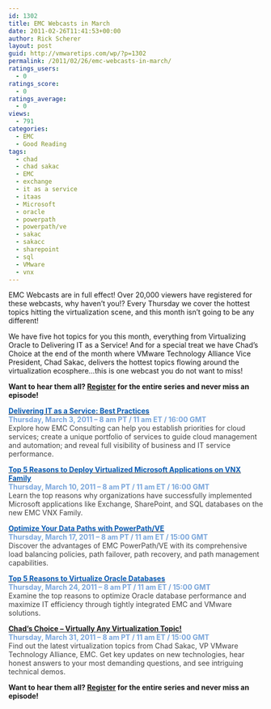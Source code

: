 ```yaml
---
id: 1302
title: EMC Webcasts in March
date: 2011-02-26T11:41:53+00:00
author: Rick Scherer
layout: post
guid: http://vmwaretips.com/wp/?p=1302
permalink: /2011/02/26/emc-webcasts-in-march/
ratings_users:
  - 0
ratings_score:
  - 0
ratings_average:
  - 0
views:
  - 791
categories:
  - EMC
  - Good Reading
tags:
  - chad
  - chad sakac
  - EMC
  - exchange
  - it as a service
  - itaas
  - Microsoft
  - oracle
  - powerpath
  - powerpath/ve
  - sakac
  - sakacc
  - sharepoint
  - sql
  - VMware
  - vnx
---
```

EMC Webcasts are in full effect! Over 20,000 viewers have registered for these webcasts, why haven&#8217;t you!? Every Thursday we cover the hottest topics hitting the virtualization scene, and this month isn&#8217;t going to be any different!

We have five hot topics for you this month, everything from Virtualizing Oracle to Delivering IT as a Service! And for a special treat we have Chad&#8217;s Choice at the end of the month where VMware Technology Alliance Vice President, Chad Sakac, delivers the hottest topics flowing around the virtualization ecosphere&#8230;this is one webcast you do not want to miss!

<p class="MsoNormal">
  <strong>Want to hear them all? <a href="http://info.emc.com/mk/get/DBM10514-17091_raf_lp?reg_src=WEB_Blog_VMwareTips" target="_blank">Register</a> for the entire series and never miss an episode!</strong>
</p>

<p class="MsoNormal">
  <strong><span style="text-decoration: underline;"><span style="color: #085bb3;"><a href="http://info.emc.com/mk/submit/rd?_JS=T&URL=http%3A%2F%2Finfo.emc.com%2Fmk%2Fget%2FDBM10514-17093_raf_lp?reg_src=WEB_Blog_VMwareTips&CID=&EID=DBM10514-17091&URL_Desc=Invitation%20Email%20Web%20View%20Body%3A%20Link%20to%20Individual%20Landing%20Page%20for%20Event%201&msg=ENG" target="_blank"><span style="color: #085bb3;">Delivering IT as a Service: Best Practices</span></a></span></span><span style="color: #7aa6db;"><br /> Thursday, March 3, 2011 &#8211; 8 am PT / 11 am ET / 16:00 GMT<br /> </span></strong><span style="color: #444444;">Explore how EMC Consulting can help you establish priorities for cloud services; create a unique portfolio of services to guide cloud management and automation; and reveal full visibility of business and IT service performance. </span>
</p>

<p class="MsoNormal">
  <strong><span style="text-decoration: underline;"><span style="color: #085bb3;"><a href="http://info.emc.com/mk/submit/rd?_JS=T&URL=http%3A%2F%2Finfo.emc.com%2Fmk%2Fget%2FDBM10514-17094_raf_lp?reg_src=WEB_Blog_VMwareTips&CID=&EID=DBM10514-17091&URL_Desc=Invitation%20Email%20Web%20View%20Body%3A%20Link%20to%20Individual%20Landing%20Page%20for%20Event%202&msg=ENG" target="_blank"><span style="color: #085bb3;">Top 5 Reasons to Deploy Virtualized Microsoft Applications on VNX Family</span></a></span></span><span style="color: #7aa6db;"><br /> Thursday, March 10, 2011 &#8211; 8 am PT / 11 am ET / 16:00 GMT<br /> </span></strong><span style="color: #444444;">Learn the top reasons why organizations have successfully implemented Microsoft applications like Exchange, SharePoint, and SQL databases on the new EMC VNX Family.</span>
</p>

<p class="MsoNormal">
  <strong><span style="text-decoration: underline;"><span style="color: #085bb3;"><a href="http://info.emc.com/mk/submit/rd?_JS=T&URL=http%3A%2F%2Finfo.emc.com%2Fmk%2Fget%2FDBM10514-17095_raf_lp?reg_src=WEB_Blog_VMwareTips&CID=&EID=DBM10514-17091&URL_Desc=Invitation%20Email%20Web%20View%20Body%3A%20Link%20to%20Individual%20Landing%20Page%20for%20Event%203&msg=ENG" target="_blank"><span style="color: #085bb3;">Optimize Your Data Paths with PowerPath/VE<br /> </span></a></span></span><span style="color: #7aa6db;">Thursday, March 17, 2011 &#8211; 8 am PT / 11 am ET / 15:00 GMT</span></strong><span style="color: #444444;"><br /> Discover the advantages of EMC PowerPath/VE with its comprehensive load balancing policies, path failover, path recovery, and path management capabilities.</span>
</p>

<p class="MsoNormal">
  <strong><span style="text-decoration: underline;"><span style="color: #085bb3;"><a href="http://info.emc.com/mk/submit/rd?_JS=T&URL=http%3A%2F%2Finfo.emc.com%2Fmk%2Fget%2FDBM10514-17096_raf_lp?reg_src=WEB_Blog_VMwareTips&CID=&EID=DBM10514-17091&URL_Desc=Invitation%20Email%20Web%20View%20Body%3A%20Link%20to%20Individual%20Landing%20Page%20for%20Event%204&msg=ENG" target="_blank"><span style="color: #085bb3;">Top 5 Reasons to Virtualize Oracle Databases</span></a></span></span><span style="color: #7aa6db;"><br /> Thursday, March 24, 2011 &#8211; 8 am PT / 11 am ET / 15:00 GMT</span></strong><span style="color: #444444;"><br /> Examine the top reasons to optimize Oracle database performance and maximize IT efficiency through tightly integrated EMC and VMware solutions.<br /> </span>
</p>

<p class="MsoNormal">
  <strong><span style="text-decoration: underline;"><span style="color: #085bb3;"><a href="http://info.emc.com/mk/get/DBM10514-17097_raf_lp?reg_src=WEB_Blog_VMwareTips" target="_blank">Chad’s Choice &#8211; Virtually Any Virtualization Topic!</a></span></span><span style="color: #7aa6db;"><br /> Thursday, March 31, 2011 &#8211; 8 am PT / 11 am ET / 15:00 GMT</span></strong><span style="color: #444444;"><br /> Find out the latest virtualization topics from Chad Sakac, VP VMware Technology Alliance, EMC. Get key updates on new technologies, hear honest answers to your most demanding questions, and see intriguing technical demos.</span>
</p>

<p class="MsoNormal">
  <p>
    <strong>Want to hear them all? <a href="http://info.emc.com/mk/get/DBM10514-17091_raf_lp?reg_src=WEB_Blog_VMwareTips" target="_blank">Register</a> for the entire series and never miss an episode!</strong>
  </p>